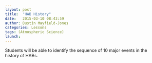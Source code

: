 ```yaml
---
layout: post
title:  "HAB History"
date:   2015-03-10 08:43:59
author: Dustin Mayfield-Jones
categories: Lessons
tags: (Atmospheric Science)
launch: 
---
```

Students will be able to identify the sequence of 10 major events in the history of HABs.
